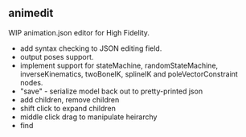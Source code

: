 animedit
-------------

WIP animation.json editor for High Fidelity.

* add syntax checking to JSON editing field.
* output poses support.
* implement support for stateMachine, randomStateMachine, inverseKinematics, twoBoneIK, splineIK and poleVectorConstraint nodes.
* "save" - serialize model back out to pretty-printed json
* add children, remove children
* shift click to expand children
* middle click drag to manipulate heirarchy
* find


